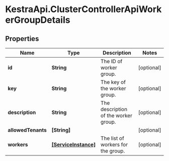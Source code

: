 # KestraApi.ClusterControllerApiWorkerGroupDetails

## Properties

Name | Type | Description | Notes
------------ | ------------- | ------------- | -------------
**id** | **String** | The ID of worker group. | [optional] 
**key** | **String** | The key of the worker group. | [optional] 
**description** | **String** | The description of the worker group. | [optional] 
**allowedTenants** | **[String]** |  | [optional] 
**workers** | [**[ServiceInstance]**](ServiceInstance.md) | The list of workers for the group. | [optional] 


